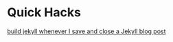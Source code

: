 # Quick Hacks

[build jekyll whenever I save and close a Jekyll blog post](jekyll_build_on_edit.vimrc)
